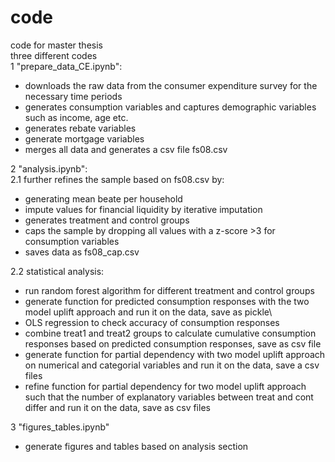 # code
code for master thesis\
three different codes\
1 "prepare_data_CE.ipynb":
* downloads the raw data from the consumer expenditure survey for the necessary time periods
* generates consumption variables and captures demographic variables such as income, age etc.
* generates rebate variables
* generate mortgage variables
* merges all data and generates a csv file fs08.csv

2 "analysis.ipynb":  
 2.1 further refines the sample based on fs08.csv by:
 * generating mean beate per household
 * impute values for financial liquidity by iterative imputation
 * generates treatment and control groups
 * caps the sample by dropping all values with a z-score >3 for consumption variables
 * saves data as fs08_cap.csv  
 
2.2 statistical analysis:
 * run random forest algorithm for different treatment and control groups
 * generate function for predicted consumption responses with the two model uplift approach and run it on the data, save as pickle\
 * OLS regression to check accuracy of consumption responses
 * combine treat1 and treat2 groups to calculate cumulative consumption responses based on predicted consumption responses, save as csv file
 * generate function for partial dependency with two model uplift approach on numerical and categorial variables and run it on the data, save a csv files
 * refine function for partial dependency for two model uplift approach such that the number of explanatory variables between treat and cont differ and run it on the data, save as csv files

3 "figures_tables.ipynb"
 * generate figures and tables based on analysis section

